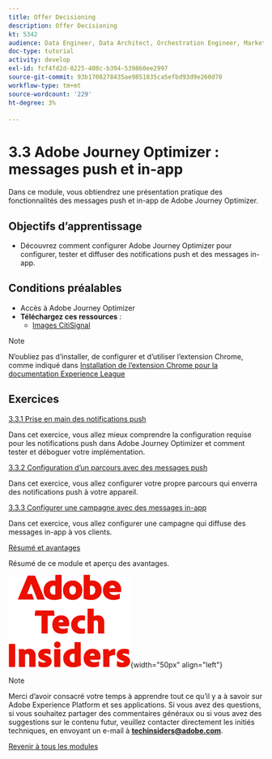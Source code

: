 ```yaml
---
title: Offer Decisioning
description: Offer Decisioning
kt: 5342
audience: Data Engineer, Data Architect, Orchestration Engineer, Marketer
doc-type: tutorial
activity: develop
exl-id: fcf4fd2d-8225-408c-b394-539860ee2997
source-git-commit: 93b1708278435ae9851835ca5efbd93d9e260d70
workflow-type: tm+mt
source-wordcount: '229'
ht-degree: 3%

---
```


# 3.3 Adobe Journey Optimizer : messages push et in-app

Dans ce module, vous obtiendrez une présentation pratique des fonctionnalités des messages push et in-app de Adobe Journey Optimizer.

## Objectifs d’apprentissage

- Découvrez comment configurer Adobe Journey Optimizer pour configurer, tester et diffuser des notifications push et des messages in-app.

## Conditions préalables

- Accès à Adobe Journey Optimizer
- **Téléchargez ces ressources** :
   - [Images CitiSignal](./../../../../assets/ajo/CitiSignal-images.zip)

>[!NOTE]
>
>N’oubliez pas d’installer, de configurer et d’utiliser l’extension Chrome, comme indiqué dans [Installation de l’extension Chrome pour la documentation Experience League](../../../getting-started/gettingstarted/ex1.md)

## Exercices

[3.3.1 Prise en main des notifications push](./ex1.md)

Dans cet exercice, vous allez mieux comprendre la configuration requise pour les notifications push dans Adobe Journey Optimizer et comment tester et déboguer votre implémentation.

[3.3.2 Configuration d’un parcours avec des messages push](./ex2.md)

Dans cet exercice, vous allez configurer votre propre parcours qui enverra des notifications push à votre appareil.

[3.3.3 Configurer une campagne avec des messages in-app](./ex3.md)

Dans cet exercice, vous allez configurer une campagne qui diffuse des messages in-app à vos clients.

[Résumé et avantages](./summary.md)

Résumé de ce module et aperçu des avantages.

![Insiders de la technologie &#x200B;](./../../../../assets/images/techinsiders.png){width="50px" align="left"}

>[!NOTE]
>
>Merci d’avoir consacré votre temps à apprendre tout ce qu’il y a à savoir sur Adobe Experience Platform et ses applications. Si vous avez des questions, si vous souhaitez partager des commentaires généraux ou si vous avez des suggestions sur le contenu futur, veuillez contacter directement les initiés techniques, en envoyant un e-mail à **techinsiders@adobe.com**.

[Revenir à tous les modules](./../../../../overview.md)
